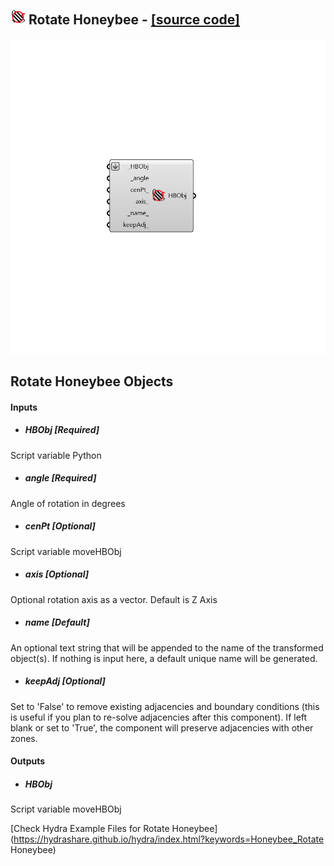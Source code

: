 ## ![](../../images/icons/Rotate_Honeybee.png) Rotate Honeybee - [[source code]](https://github.com/mostaphaRoudsari/honeybee/tree/master/src/Honeybee_Rotate%20Honeybee.py)

![](../../images/components/Rotate_Honeybee.png)

Rotate Honeybee Objects
 -
 

#### Inputs
* ##### HBObj [Required]
Script variable Python
* ##### angle [Required]
Angle of rotation in degrees
* ##### cenPt [Optional]
Script variable moveHBObj
* ##### axis [Optional]
Optional rotation axis as a vector. Default is Z Axis
* ##### name [Default]
An optional text string that will be appended to the name of the transformed object(s).  If nothing is input here, a default unique name will be generated.
* ##### keepAdj [Optional]
Set to 'False' to remove existing adjacencies and boundary conditions (this is useful if you plan to re-solve adjacencies after this component). If left blank or set to 'True', the component will preserve adjacencies with other zones.

#### Outputs
* ##### HBObj
Script variable moveHBObj


[Check Hydra Example Files for Rotate Honeybee](https://hydrashare.github.io/hydra/index.html?keywords=Honeybee_Rotate Honeybee)